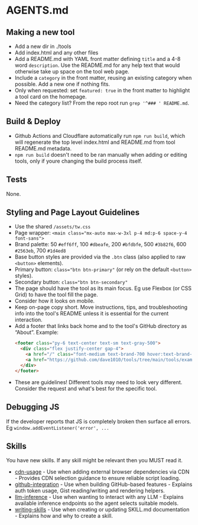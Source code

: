 # AGENTS.md

## Making a new tool

- Add a new dir in ./tools
- Add index.html and any other files
- Add a README.md with YAML front matter defining `title` and a 4-8 word `description`. Use the README.md for any help text that would otherwise take up space on the tool web page.
- Include a `category` in the front matter, reusing an existing category when possible. Add a new one if nothing fits.
- Only when requested: set `featured: true` in the front matter to highlight a tool card on the homepage.
- Need the category list? From the repo root run `grep '^### ' README.md`.

## Build & Deploy

- Github Actions and Cloudflare automatically run `npm run build`, which will regenerate the top level index.html and README.md from tool README.md metadata.
- `npm run build` doesn't need to be ran manually when adding or editing tools, only if youre changing the build process itself.

## Tests

None.

## Styling and Page Layout Guidelines

- Use the shared `/assets/tw.css`
- Page wrapper: `<main class="mx-auto max-w-3xl p-4 md:p-6 space-y-4 font-sans">`
- Brand palette: 50 `#eff6ff`, 100 `#dbeafe`, 200 `#bfdbfe`, 500 `#3b82f6`, 600 `#2563eb`, 700 `#1d4ed8`
- Base button styles are provided via the `.btn` class (also applied to raw `<button>` elements).
- Primary button: `class="btn btn-primary"` (or rely on the default `<button>` styles).
- Secondary button: `class="btn btn-secondary"`
- The page should have the tool as its main focus. Eg use Flexbox (or CSS Grid) to have the tool fill the page.
- Consider how it looks on mobile.
- Keep on-page copy short. Move instructions, tips, and troubleshooting info into the tool's README unless it is essential for the current interaction.
- Add a footer that links back home and to the tool's GitHub directory as “About”. Example:
  ```html
  <footer class="py-6 text-center text-sm text-gray-500">
    <div class="flex justify-center gap-4">
      <a href="/" class="font-medium text-brand-700 hover:text-brand-600">← Back to tools.dave.engineer</a>
      <a href="https://github.com/dave1010/tools/tree/main/tools/example" class="font-medium text-brand-700 hover:text-brand-600">About</a>
    </div>
  </footer>
  ```
- These are guidelines! Different tools may need to look very different. Consider the request and what's best for the specific tool.

## Debugging JS

If the developer reports that JS is completely broken then surface all errors. Eg `window.addEventListener('error', ...`

<skills>

## Skills

You have new skills. If any skill might be relevant then you MUST read it.

- [cdn-usage](skills/cdn-usage/SKILL.md) - Use when adding external browser dependencies via CDN - Provides CDN selection guidance to ensure reliable script loading.
- [github-integration](skills/github-integration/SKILL.md) - Use when building GitHub-based features - Explains auth token usage, Gist reading/writing and rendering helpers.
- [llm-inference](skills/llm-inference/SKILL.md) - Use when wanting to interact with any LLM - Explains available inference endpoints so the agent selects suitable models.
- [writing-skills](skills/writing-skills/SKILL.md) - Use when creating or updating SKILL.md documentation - Explains how and why to create a skill.
</skills>
